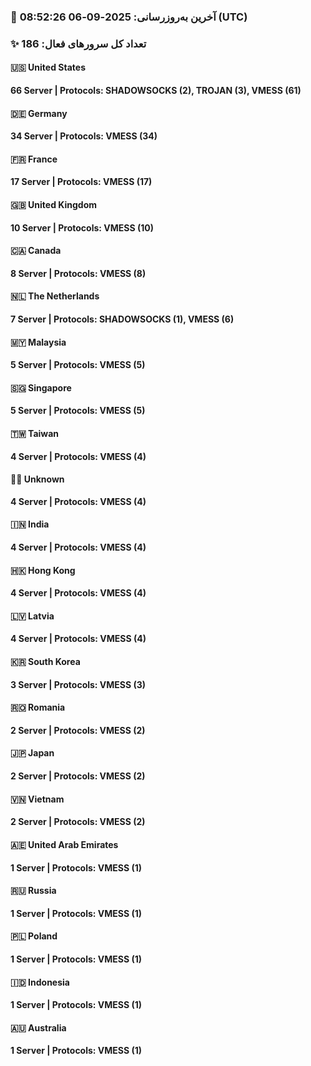 ### 🎌 آخرین به‌روزرسانی: 2025-09-06 08:52:26 (UTC)
### ✨ تعداد کل سرورهای فعال: 186

#### 🇺🇸 United States
**66 Server | Protocols: SHADOWSOCKS (2), TROJAN (3), VMESS (61)**

#### 🇩🇪 Germany
**34 Server | Protocols: VMESS (34)**

#### 🇫🇷 France
**17 Server | Protocols: VMESS (17)**

#### 🇬🇧 United Kingdom
**10 Server | Protocols: VMESS (10)**

#### 🇨🇦 Canada
**8 Server | Protocols: VMESS (8)**

#### 🇳🇱 The Netherlands
**7 Server | Protocols: SHADOWSOCKS (1), VMESS (6)**

#### 🇲🇾 Malaysia
**5 Server | Protocols: VMESS (5)**

#### 🇸🇬 Singapore
**5 Server | Protocols: VMESS (5)**

#### 🇹🇼 Taiwan
**4 Server | Protocols: VMESS (4)**

#### 🇒🇒 Unknown
**4 Server | Protocols: VMESS (4)**

#### 🇮🇳 India
**4 Server | Protocols: VMESS (4)**

#### 🇭🇰 Hong Kong
**4 Server | Protocols: VMESS (4)**

#### 🇱🇻 Latvia
**4 Server | Protocols: VMESS (4)**

#### 🇰🇷 South Korea
**3 Server | Protocols: VMESS (3)**

#### 🇷🇴 Romania
**2 Server | Protocols: VMESS (2)**

#### 🇯🇵 Japan
**2 Server | Protocols: VMESS (2)**

#### 🇻🇳 Vietnam
**2 Server | Protocols: VMESS (2)**

#### 🇦🇪 United Arab Emirates
**1 Server | Protocols: VMESS (1)**

#### 🇷🇺 Russia
**1 Server | Protocols: VMESS (1)**

#### 🇵🇱 Poland
**1 Server | Protocols: VMESS (1)**

#### 🇮🇩 Indonesia
**1 Server | Protocols: VMESS (1)**

#### 🇦🇺 Australia
**1 Server | Protocols: VMESS (1)**

